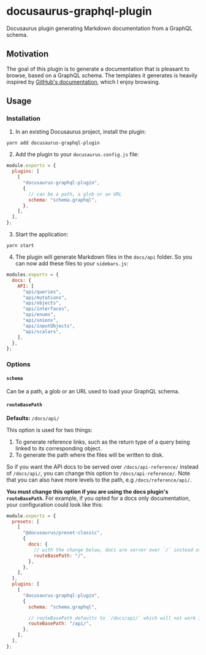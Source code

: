 # docusaurus-graphql-plugin

Docusaurus plugin generating Markdown documentation from a GraphQL schema.

## Motivation

The goal of this plugin is to generate a documentation that is pleasant to browse, based on a GraphQL schema.
The templates it generates is heavily inspired by [GitHub's documentation](https://docs.github.com/en/graphql/reference), which I enjoy browsing.

## Usage

### Installation

1. In an existing Docusaurus project, install the plugin:

```
yarn add docusaurus-graphql-plugin
```

2. Add the plugin to your `docusaurus.config.js` file:

```js
module.exports = {
  plugins: [
    [
      "docusaurus-graphql-plugin",
      {
        // can be a path, a glob or an URL
        schema: "schema.graphql",
      },
    ],
  ],
};
```

3. Start the application:

```
yarn start
```

4. The plugin will generate Markdown files in the `docs/api` folder. So you can now add these files to your `sidebars.js`:

```js
modules.exports = {
  docs: {
    API: [
      "api/queries",
      "api/mutations",
      "api/objects",
      "api/interfaces",
      "api/enums",
      "api/unions",
      "api/inputObjects",
      "api/scalars",
    ],
  },
};
```

### Options

#### `schema`

Can be a path, a glob or an URL used to load your GraphQL schema.

#### `routeBasePath`

**Defaults:** `/docs/api/`

This option is used for two things:

1. To generate reference links, such as the return type of a query being linked to its corresponding object.
2. To generate the path where the files will be written to disk.

So if you want the API docs to be served over `/docs/api-reference/` instead of `/docs/api/`, you can change this option to `/docs/api-reference/`. Note that you can also have more levels to the path, e.g `/docs/reference/api/`.

**You must change this option if you are using the docs plugin's `routeBasePath`.**
For example, if you opted for a docs only documentation, your configuration could look like this:

```js
module.exports = {
  presets: [
    [
      "@docusaurus/preset-classic",
      {
        docs: {
          // with the change below, docs are server over `/` instead of `/docs/`
          routeBasePath: "/",
        },
      },
    ],
  ],
  plugins: [
    [
      "docusaurus-graphql-plugin",
      {
        schema: "schema.graphql",

        // routeBasePath defaults to `/docs/api/` which will not work if docs are server over `/`
        routeBasePath: "/api/",
      },
    ],
  ],
};
```
